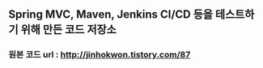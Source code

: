 ## Spring MVC, Maven, Jenkins CI/CD 등을 테스트하기 위해 만든 코드 저장소
### 원본 코드 url : http://jinhokwon.tistory.com/87
